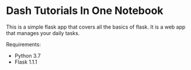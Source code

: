 # Dash Tutorials In One Notebook
This is a simple flask app that covers all the basics of flask. It is a web app that manages your daily tasks.

Requirements:
 + Python 3.7
 + Flask 1.1.1
